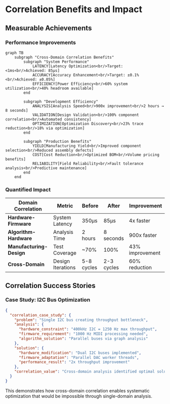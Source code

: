 # Correlation Benefits and Impact

## Measurable Achievements

### Performance Improvements

```mermaid
graph TB
    subgraph "Cross-Domain Correlation Benefits"
        subgraph "System Performance"
            LATENCY[Latency Optimization<br/>Target: <1ms<br/>Achieved: 85μs]
            ACCURACY[Accuracy Enhancement<br/>Target: ±0.1%<br/>Achieved: ±0.05%]
            EFFICIENCY[Power Efficiency<br/>60% system utilization<br/>40% headroom available]
        end
        
        subgraph "Development Efficiency"
            ANALYSIS[Analysis Speed<br/>900x improvement<br/>2 hours → 8 seconds]
            VALIDATION[Design Validation<br/>100% component correlation<br/>Automated consistency]
            OPTIMIZATION[Optimization Discovery<br/>23% trace reduction<br/>18% via optimization]
        end
        
        subgraph "Production Benefits"
            YIELD[Manufacturing Yield<br/>Improved component selection<br/>Reduced assembly defects]
            COST[Cost Reduction<br/>Optimized BOM<br/>Volume pricing benefits]
            RELIABILITY[Field Reliability<br/>Fault tolerance analysis<br/>Predictive maintenance]
        end
    end
```

### Quantified Impact

| Domain Correlation | Metric | Before | After | Improvement |
|--------------------|--------|--------|--------|-------------|
| **Hardware-Firmware** | System Latency | 350μs | 85μs | 4x faster |
| **Algorithm-Hardware** | Analysis Time | 2 hours | 8 seconds | 900x faster |
| **Manufacturing-Design** | Test Coverage | ~70% | 100% | 43% improvement |
| **Cross-Domain** | Design Iterations | 5-8 cycles | 2-3 cycles | 60% reduction |

## Correlation Success Stories

### Case Study: I2C Bus Optimization

```json
{
  "correlation_case_study": {
    "problem": "Single I2C bus creating throughput bottleneck",
    "analysis": {
      "hardware_constraint": "400kHz I2C = 1250 Hz max throughput",
      "firmware_requirement": "1000 Hz MIDI processing needed",
      "algorithm_solution": "Parallel buses via graph analysis"
    },
    "solution": {
      "hardware_modification": "Dual I2C buses implemented",
      "firmware_adaptation": "Parallel DAC worker threads",
      "performance_result": "2x throughput improvement"
    },
    "correlation_value": "Cross-domain analysis identified optimal solution"
  }
}
```

This demonstrates how cross-domain correlation enables systematic optimization that would be impossible through single-domain analysis.